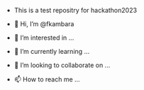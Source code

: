 - This is a test repositry for hackathon2023

- 👋 Hi, I’m @fkambara
- 👀 I’m interested in ...
- 🌱 I’m currently learning ...
- 💞️ I’m looking to collaborate on ...
- 📫 How to reach me ...

<!---
fkambara/fkambara is a ✨ special ✨ repository because its `README.md` (this file) appears on your GitHub profile.
You can click the Preview link to take a look at your changes.
--->

